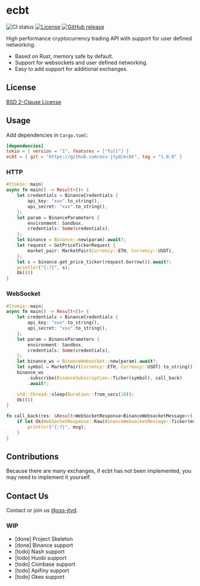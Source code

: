 # ecbt
![CI status](https://github.com/oss-jtyd/ecbt/actions/workflows/build.yml/badge.svg)
[![License](https://img.shields.io/badge/License-BSD_2--Clause-orange.svg)](https://opensource.org/licenses/BSD-2-Clause)
[![GitHub release](https://img.shields.io/github/v/release/oss-jtyd/ecbt.svg)](https://github.com/oss-jtyd/ecbt/releases)

High performance cryptocurrency trading API with support for user defined networking.

* Based on Rust, memory safe by default.
* Support for websockets and user defined networking.
* Easy to add support for additional exchanges.

## License

[BSD 2-Clause License](https://opensource.org/licenses/BSD-2-Clause)


## Usage

Add dependencies in `Cargo.toml`:

```toml
[dependencies]
tokio = { version = "1", features = ["full"] }
ecbt = { git = "https://github.com/oss-jtyd/ecbt", tag = "1.0.0" }
```

### HTTP

```rust
#[tokio::main]
async fn main() -> Result<()> {
    let credentials = BinanceCredentials {
        api_key: "xxx".to_string(),
        api_secret: "xxx".to_string(),
    };
    let param = BinanceParameters {
        environment: Sandbox,
        credentials: Some(credentials),
    };
    let binance = Binance::new(param).await?;
    let request = GetPriceTickerRequest {
        market_pair: MarketPair(Currency::ETH, Currency::USDT),
    };
    let s = binance.get_price_ticker(request.borrow()).await?;
    println!("{:?}", s);
    Ok(())
}
```

### WebSocket

```rust
#[tokio::main]
async fn main() -> Result<()> {
    let credentials = BinanceCredentials {
        api_key: "xxx".to_string(),
        api_secret: "xxx".to_string(),
    };
    let param = BinanceParameters {
        environment: Sandbox,
        credentials: Some(credentials),
    };
    let binance_ws = BinanceWebsocket::new(param).await?;
    let symbol = MarketPair(Currency::ETH, Currency::USDT).to_string();
    binance_ws
        .subscribe(BinanceSubscription::Ticker(symbol), call_back)
        .await?;

    std::thread::sleep(Duration::from_secs(10));
    Ok(())
}

fn call_back(res: &Result<WebSocketResponse<BinanceWebsocketMessage>>) {
    if let Ok(WebSocketResponse::Raw(BinanceWebsocketMessage::Ticker(msg))) = res {
        println!("{:?}", msg);
    }
}
```

## Contributions

Because there are many exchanges, if ecbt has not been implemented, you may need to implement it yourself.

## Contact Us

Contact or join us [@oss-jtyd](https://github.com/oss-jtyd).

### WIP

- [done] Project Skeleton
- [done] Binance support
- [todo] Nash support
- [todo] Huobi support
- [todo] Coinbase support
- [todo] Apifiny support
- [todo] Okex support